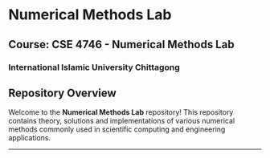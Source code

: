 # Numerical Methods Lab

## Course: CSE 4746 - Numerical Methods Lab

### International Islamic University Chittagong

## Repository Overview

Welcome to the **Numerical Methods Lab** repository! This repository contains theory, solutions and implementations of various numerical methods commonly used in scientific computing and engineering applications.

---
